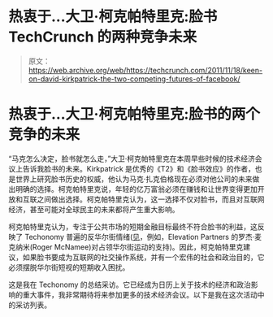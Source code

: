 # 热衷于...大卫·柯克帕特里克:脸书 TechCrunch 的两种竞争未来

> 原文：<https://web.archive.org/web/https://techcrunch.com/2011/11/18/keen-on-david-kirkpatrick-the-two-competing-futures-of-facebook/>

# 热衷于…大卫·柯克帕特里克:脸书的两个竞争的未来

“马克怎么决定，脸书就怎么走，”大卫·柯克帕特里克在本周早些时候的技术经济会议上告诉我脸书的未来。Kirkpatrick 是优秀的《T2》和《脸书效应》的作者，也是世界上研究脸书历史的权威，他认为马克·扎克伯格现在必须对他公司的未来做出明确的选择。柯克帕特里克说，年轻的亿万富翁必须在赚钱和让世界变得更加开放和互联之间做出选择。柯克帕特里克认为，这一选择不仅对脸书，而且对互联网经济，甚至可能对全球民主的未来都将产生重大影响。

柯克帕特里克认为，专注于公共市场的短期金融目标最终不符合脸书的利益，这反映了 Techonomy 普遍的反华尔街情绪([见](https://web.archive.org/web/20230130223201/https://techcrunch.com/2011/11/17/keen-on-roger-mcnamee-how-occupy-wall-st-changes-everything/)，例如，Elevation Partners 的罗杰·麦克纳米(Roger McNamee)对占领华尔街运动的支持)。因此，柯克帕特里克建议，如果脸书要成为互联网的社交操作系统，并有一个宏伟的社会和政治目的，它必须摆脱华尔街短视的短期收入困扰。

这是我在 Techonomy 的总结采访。它已经成为日历上关于技术的经济和政治影响的重大事件，我非常期待将来参加更多的技术经济会议。以下是我在这次活动中的采访列表。